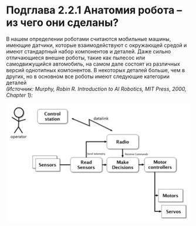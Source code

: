 # Подглава 2.2.1 Анатомия робота – из чего они сделаны?

В нашем определении роботами считаются мобильные машины, имеющие датчики, которые взаимодействуют с окружающей средой и имеют стандартный набор компонентов и деталей. Даже сильно отличающиеся внешне роботы, такие как пылесос или самодвижущийся автомобиль, на самом дале состоят из различных версий однотипных компонентов. В некоторых деталей больше, чем в других, но в основном все роботы имеют следующие категории деталей  
_\(Источник: Murphy, Robin R. Introduction to AI Robotics, MIT Press, 2000, Chapter 1\):_

![](.gitbook/assets/image.png)



